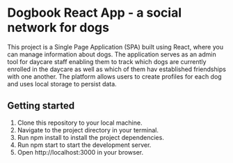 # Dogbook React App - a social network for dogs

This project is a Single Page Application (SPA) built using React, where you can manage information about dogs. The application serves as an admin tool for daycare staff enabling them to track which dogs are currently enrolled in the daycare as well as which of them hav established friendships with one another. The platform allows users to create profiles for each dog and uses local storage to persist data.

## Getting started

1. Clone this repository to your local machine.
2. Navigate to the project directory in your terminal.
3. Run npm install to install the project dependencies.
4. Run npm start to start the development server.
5. Open http://localhost:3000 in your browser.
